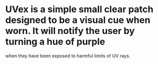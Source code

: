 # UVex is a simple small clear patch designed to be a visual cue when worn. It will notify the user by turning a hue of purple 
when they have been exposed to harmful limits of UV rays.
